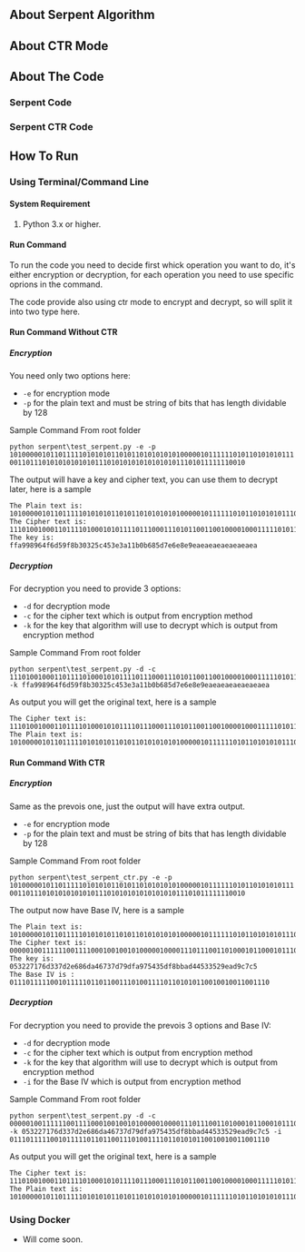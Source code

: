 ## About Serpent Algorithm

## About CTR Mode

## About The Code

### Serpent Code


### Serpent CTR Code


## How To Run
### Using Terminal/Command Line
#### System Requirement
1. Python 3.x or higher.

#### Run Command
To run the code you need to decide first whick operation you want to do, it's either encryption or decryption, for each operation you need to use specific oprions in the command.

The code provide also using ctr mode to encrypt and decrypt, so will split it into two type here.

#### Run Command Without CTR
##### Encryption
You need only two options here:
* ``` -e ``` for encryption mode
* ``` -p ``` for the plain text and must be string of bits that has length dividable by 128

Sample Command From root folder

``` python serpent\test_serpent.py -e -p 10100000101101111101010101101011010101010100000101111110101101010101110011011101010101010101110101010101010101011101011111110010 ``` 

The output will have a key and cipher text, you can use them to decrypt later, here is a sample

```
The Plain text is:  10100000101101111101010101101011010101010100000101111110101101010101110011011101010101010101110101010101010101011101011111110010
The Cipher text is:  11101001000110111101000101011110111000111010110011001000010001111101011110010000010110011010100101111101001110100100110111001110
The key is:  ffa998964f6d59f8b30325c453e3a11b0b685d7e6e8e9eaeaeaeaeaeaeaea 
```

##### Decryption 
For decryption you need to provide 3 options:
* ``` -d ``` for decryption mode
* ``` -c ``` for the cipher text which is output from encryption method
* ``` -k ``` for the key that algorithm will use to decrypt which is output from encryption method

Sample Command From root folder
```
python serpent\test_serpent.py -d -c 11101001000110111101000101011110111000111010110011001000010001111101011110010000010110011010100101111101001110100100110111001110 -k ffa998964f6d59f8b30325c453e3a11b0b685d7e6e8e9eaeaeaeaeaeaeaea
```

As output you will get the original text, here is a sample

```
The Cipher text is:  11101001000110111101000101011110111000111010110011001000010001111101011110010000010110011010100101111101001110100100110111001110
The Plain text is:  10100000101101111101010101101011010101010100000101111110101101010101110011011101010101010101110101010101010101011101011111110010
```

#### Run Command With CTR
##### Encryption
Same as the prevois one, just the output will have extra output.
* ``` -e ``` for encryption mode
* ``` -p ``` for the plain text and must be string of bits that has length dividable by 128

Sample Command From root folder

``` python serpent\test_serpent_ctr.py -e -p 10100000101101111101010101101011010101010100000101111110101101010101110011011101010101010101110101010101010101011101011111110010 ``` 

The output now have Base IV, here is a sample

```
The Plain text is:  10100000101101111101010101101011010101010100000101111110101101010101110011011101010101010101110101010101010101011101011111110010
The Cipher text is:  00000100111111001111000100100101000001000011101110011010001011000101110100101010011010101101101011111011000100100000001110010111
The key is:  053227176d337d2e686da46737d79dfa975435df8bbad44533529ead9c7c5
The Base IV is :  0111011111001011111011011001110100111101101010110010010011001110
```

##### Decryption 
For decryption you need to provide the prevois 3 options and Base IV:
* ``` -d ``` for decryption mode
* ``` -c ``` for the cipher text which is output from encryption method
* ``` -k ``` for the key that algorithm will use to decrypt which is output from encryption method
* ``` -i ``` for the Base IV which is output from encryption method

Sample Command From root folder
```
python serpent\test_serpent.py -d -c 00000100111111001111000100100101000001000011101110011010001011000101110100101010011010101101101011111011000100100000001110010111 -k 053227176d337d2e686da46737d79dfa975435df8bbad44533529ead9c7c5 -i 0111011111001011111011011001110100111101101010110010010011001110
```

As output you will get the original text, here is a sample

```
The Cipher text is:  11101001000110111101000101011110111000111010110011001000010001111101011110010000010110011010100101111101001110100100110111001110
The Plain text is:  10100000101101111101010101101011010101010100000101111110101101010101110011011101010101010101110101010101010101011101011111110010
```


### Using Docker
- Will come soon.
